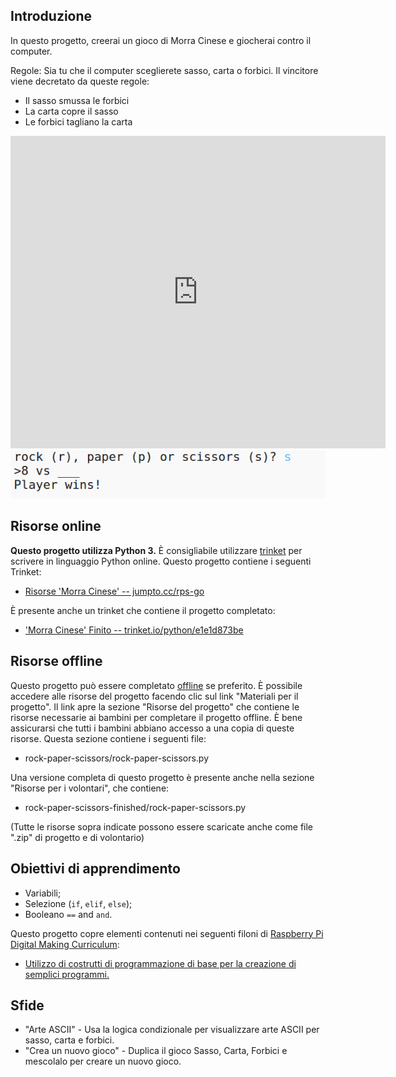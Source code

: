 ## Introduzione

In questo progetto, creerai un gioco di Morra Cinese e giocherai contro il computer.  

Regole: Sia tu che il computer sceglierete sasso, carta o forbici. Il vincitore viene decretato da queste regole:

+ Il sasso smussa le forbici
+ La carta copre il sasso
+ Le forbici tagliano la carta

<div class="trinket">
  <iframe src="https://trinket.io/embed/python/e1e1d873be?outputOnly=true&start=result" width="600" height="500" frameborder="0" marginwidth="0" marginheight="0" allowfullscreen>
  </iframe>
  <img src="images/rps-final.png">
</div>

## Risorse online

__Questo progetto utilizza Python 3.__ È consigliabile utilizzare [trinket](https://trinket.io/) per scrivere in linguaggio Python online. Questo progetto contiene i seguenti Trinket:

+ [Risorse 'Morra Cinese' -- jumpto.cc/rps-go](http://jumpto.cc/rps-go)

È presente anche un trinket che contiene il progetto completato:

+ ['Morra Cinese' Finito -- trinket.io/python/e1e1d873be](https://trinket.io/python/e1e1d873be)

## Risorse offline
Questo progetto può essere completato [offline](https://www.codeclubprojects.org/en-GB/resources/python-working-offline/) se preferito. È possibile accedere alle risorse del progetto facendo clic sul link "Materiali per il progetto". Il link apre la sezione "Risorse del progetto" che contiene le risorse necessarie ai bambini per completare il progetto offline. È bene assicurarsi che tutti i bambini abbiano accesso a una copia di queste risorse. Questa sezione contiene i seguenti file:

+ rock-paper-scissors/rock-paper-scissors.py

Una versione completa di questo progetto è presente anche nella sezione "Risorse per i volontari", che contiene:

+ rock-paper-scissors-finished/rock-paper-scissors.py

(Tutte le risorse sopra indicate possono essere scaricate anche come file ".zip" di progetto e di volontario)

## Obiettivi di apprendimento
+ Variabili;
+ Selezione (`if`, `elif`, `else`); 
+ Booleano `==` and `and`.

Questo progetto copre elementi contenuti nei seguenti filoni di [Raspberry Pi Digital Making Curriculum](http://rpf.io/curriculum):

+ [Utilizzo di costrutti di programmazione di base per la creazione di semplici programmi.](https://www.raspberrypi.org/curriculum/programming/creator)

## Sfide
+ "Arte ASCII" - Usa la logica condizionale per visualizzare arte ASCII per sasso, carta e forbici. 
+ "Crea un nuovo gioco" - Duplica il gioco Sasso, Carta, Forbici e mescolalo per creare un nuovo gioco. 